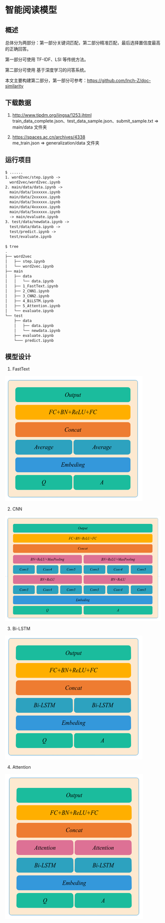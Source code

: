 # 智能阅读模型

## 概述
总体分为两部分：第一部分关键词匹配，第二部分精准匹配，最后选择置信度最高的正确回答。

第一部分可使用 TF-IDF、LSI 等传统方法。

第二部分可使用 基于深度学习的问答系统。

本文主要构建第二部分，第一部分可参考：https://github.com/Inch-Z/doc-similarity

## 下载数据

1. http://www.tipdm.org/jingsa/1253.jhtml  
train_data_complete.json、test_data_sample.json、submit_sample.txt => main/data 文件夹

2. https://spaces.ac.cn/archives/4338  
me_train.json => generalization/data 文件夹

## 运行项目
```
$ ......
1. word2vec/step.ipynb -> 
  word2vec/word2vec.ipynb
2. main/data/data.ipynb -> 
  main/data/1xxxxxx.ipynb 
  main/data/2xxxxxx.ipynb 
  main/data/3xxxxxx.ipynb 
  main/data/4xxxxxx.ipynb 
  main/data/5xxxxxx.ipynb 
  -> main/evaluate.ipynb
3. test/data/newdata.ipynb -> 
  test/data/data.ipynb -> 
  test/predict.ipynb -> 
  test/evaluate.ipynb

$ tree
.
├── word2vec
│   ├── step.ipynb
│   └── word2vec.ipynb
├── main
│   ├── data
│   │   └── data.ipynb
│   ├── 1_FastText.ipynb
│   ├── 2_CNN1.ipynb
│   ├── 3_CNN2.ipynb
│   ├── 4_BiLSTM.ipynb
│   ├── 5_Attention.ipynb
│   └── evaluate.ipynb
└── test
    ├── data
    │   ├── data.ipynb
    │   └── newdata.ipynb
    ├── evaluate.ipynb
    └─── predict.ipynb
```

## 模型设计
1. FastText

![alt text](docs/FastText.png "title")

2. CNN

![alt text](docs/CNN.png "title")

3. Bi-LSTM

![alt text](docs/Bi-LSTM.png "title")

4. Attention

![alt text](docs/Attention.png "title")

